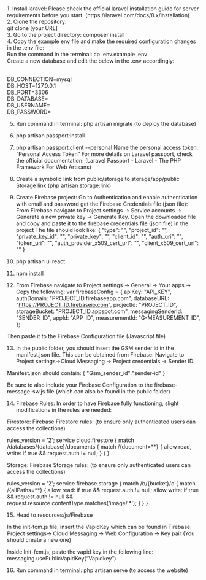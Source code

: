<p style="white-space: pre-line">
1. Install laravel: Please check the official laravel installation guide for server requirements before you start. (https://laravel.com/docs/8.x/installation)
2. Clone the repository:
git clone [your URL]
3. Go to the project directory: composer install
4. Copy the example env file and make the required configuration changes in the .env file:
   Run the command in the terminal: cp .env.example .env
Create a new database <database-name> and edit the below in the .env accordingly:

DB_CONNECTION=mysql <br>
DB_HOST=127.0.0.1 <br> 
DB_PORT=3306 <br>
DB_DATABASE=<database-name> <br> 
DB_USERNAME=<mysql-username> <br>
DB_PASSWORD= <mysql-password> <br>

5. Run command in terminal: php artisan migrate (to deploy the database)
6. php artisan passport:install
7. php artisan passport:client --personal 
Name the personal access token: “Personal Access Token” 
For more details on Laravel passport, check the official documentation:
 (Laravel Passport - Laravel - The PHP Framework For Web Artisans)


8. Create a symbolic link from public/storage to storage/app/public
Storage link (php artisan storage:link)

9. Create Firebase project:
Go to Authentication and enable authentication with email and password
 get the Firebase Credentials file (json file):
From Firebase navigate to Project settings -> Service accounts -> Generate a new private key -> Generate Key.
Open the downloaded file and copy and paste it to the firebase credentials file (json file) in the project
The file should look like: 
{
  "type": "",
  "project_id": "",
  "private_key_id": "",
  "private_key": "",
  "client_id": "",
  "auth_uri": "",
  "token_uri": "",
  "auth_provider_x509_cert_url": "",
  "client_x509_cert_url": ""
}

10. php artisan ui react
11. npm install 
12. From Firebase navigate to Project settings -> General -> Your apps -> Copy the following:
var firebaseConfig = {
  apiKey: "API_KEY",
  authDomain: "PROJECT_ID.firebaseapp.com",
  databaseURL: "https://PROJECT_ID.firebaseio.com",
  projectId: "PROJECT_ID",
  storageBucket: "PROJECT_ID.appspot.com",
  messagingSenderId: "SENDER_ID",
  appId: "APP_ID",
  measurementId: "G-MEASUREMENT_ID",
};

Then paste it to the Firebase Configuration file (Javascript file)

13. In the public folder, you should insert the GSM sender id in the  manifest.json file. This can be obtained from Firebase: Navigate to Project settings->Cloud Messaging -> Project credentials -> Sender ID.

Manifest.json should contain:
{
    "Gsm_sender_id":"sender-id"
 }

Be sure to also include your Firebase Configuration to the firebase-message-sw.js file (which can also be found in the public folder)

14. Firebase Rules:
In order to have Firebase fully functioning, slight modifications in the rules are needed:

Firestore:
Firebase Firestore rules: (to ensure only authenticated users can access the collections)

rules_version = '2';
service cloud.firestore {
  match /databases/{database}/documents {
    match /{document=**} {
      allow read, write: if true && request.auth != null;
    }
  }
}

Storage:
Firebase Storage rules: (to ensure only authenticated users can access the collections)

rules_version = '2';
service firebase.storage {
  match /b/{bucket}/o {
    match /{allPaths=**} {
      allow read: if true && request.auth != null;
      allow write: if true && request.auth != null && request.resource.contentType.matches('image/.*');
    }
  }
}

15. Head to resources/js/Firebase

In the init-fcm.js file, insert the VapidKey which can be found in Firebase: Project settings-> Cloud Messaging -> Web Configuration -> Key pair (You should create a new one)

Inside Init-fcm.js, paste the vapid key in the following line: 
messaging.usePublicVapidKey(“Vapidkey”)

16. Run command in terminal: php artisan serve (to access the website)

</p>




